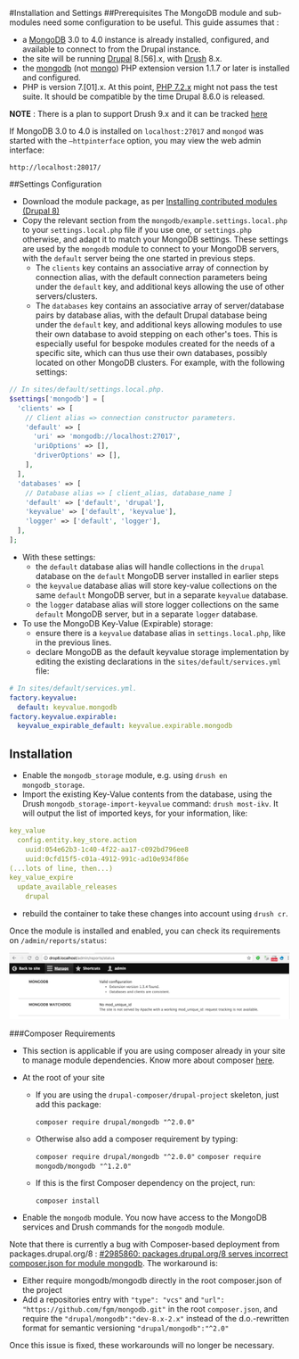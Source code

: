 #Installation and Settings
##Prerequisites
The MongoDB module and sub-modules need some configuration to be useful. This
guide assumes that :

* a [MongoDB][download] 3.0 to 4.0 instance is already installed, configured, and
  available to connect to from the Drupal instance.
* the site will be running [Drupal][drupal] 8.[56].x, with [Drush][drush] 8.x.
* the [mongodb][mongodb] (not [mongo][mongo]) PHP extension version 1.1.7 or
  later is installed and configured.
* PHP is version 7.[01].x. At this point, [PHP 7.2.x][php72] might not pass the
  test suite. It should be compatible by the time Drupal 8.6.0 is released.

**NOTE** : There is a plan to support Drush 9.x and it can be tracked [here][drush9]

[download]: https://www.mongodb.org/downloads
[drupal]: https://www.drupal.org/project/drupal
[drush]: https://www.drupal.org/project/drush
[php]: http://php.net/downloads.php
[mongo]: http://php.net/mongo
[mongodb]: http://php.net/mongodb
[php72]: https://www.drupal.org/node/2936045
[drush9]: https://www.drupal.org/project/mongodb/issues/2986785

If MongoDB 3.0 to 4.0 is installed on `localhost:27017` and `mongod` was started
with the `–httpinterface` option, you may view the web admin interface:

    http://localhost:28017/

##Settings Configuration
* Download the module package, as per
  [Installing contributed modules (Drupal 8)][install]
* Copy the relevant section from the `mongodb/example.settings.local.php` to
  your `settings.local.php` file if you use one, or `settings.php` otherwise,
  and adapt it to match your MongoDB settings. These settings are used by the
  `mongodb` module to connect to your MongoDB servers, with the `default` server
   being the one started in previous steps.
  * The `clients` key contains an associative array of connection by
    connection alias, with the default connection parameters being under the
    `default` key, and additional keys allowing the use of other
    servers/clusters.
  * The `databases` key contains an associative array of server/database pairs
    by database alias, with the default Drupal database being under the
    `default` key, and additional keys allowing modules to use their own
    database to avoid stepping on each other's toes. This is especially useful
    for bespoke modules created for the needs of a specific site, which can thus
    use their own databases, possibly located on other MongoDB clusters.
    For example, with the following settings:

```php
// In sites/default/settings.local.php.
$settings['mongodb'] = [
  'clients' => [
    // Client alias => connection constructor parameters.
    'default' => [
      'uri' => 'mongodb://localhost:27017',
      'uriOptions' => [],
      'driverOptions' => [],
    ],
  ],
  'databases' => [
    // Database alias => [ client_alias, database_name ]
    'default' => ['default', 'drupal'],
    'keyvalue' => ['default', 'keyvalue'],
    'logger' => ['default', 'logger'],
  ],
];
```
  * With these settings:
    * the `default` database alias will handle collections in the `drupal`
      database on the `default` MongoDB server installed in earlier steps
    * the `keyvalue` database alias will store key-value collections on the
      same `default` MongoDB server, but in a separate `keyvalue` database.
    * the `logger` database alias will store logger collections on the same
      `default` MongoDB server, but in a separate `logger` database.
  * To use the MongoDB Key-Value (Expirable) storage:
    * ensure there is a `keyvalue` database alias in `settings.local.php`, like
    in the previous lines.
    * declare MongoDB as the default keyvalue storage implementation by editing
    the existing declarations in the `sites/default/services.yml` file:

```yaml
# In sites/default/services.yml.
factory.keyvalue:
  default: keyvalue.mongodb
factory.keyvalue.expirable:
  keyvalue_expirable_default: keyvalue.expirable.mongodb
```

## Installation
  * Enable the `mongodb_storage` module, e.g. using `drush en mongodb_storage`.
  * Import the existing Key-Value contents from the database, using the Drush
    `mongodb_storage-import-keyvalue` command: `drush most-ikv`. It will output
    the list of imported keys, for your information, like:

```yaml
key_value
  config.entity.key_store.action
    uuid:054e62b3-1c40-4f22-aa17-c092bd796ee8
    uuid:0cfd15f5-c01a-4912-991c-ad10e934f86e
(...lots of line, then...)
key_value_expire
  update_available_releases
    drupal
```

  * rebuild the container to take these changes into account using `drush cr`.

Once the module is installed and enabled, you can check its requirements on
`/admin/reports/status`:

![MongoDB on status page](images/mongodb-requirements.png)


###Composer Requirements

* This section is applicable if you are using composer already in your site to
  manage module dependencies. Know more about composer [here][composer].

[composer]: https://www.drupal.org/docs/develop/using-composer/using-composer-to-manage-drupal-site-dependencies

  * At the root of your site
    * If you are using the `drupal-composer/drupal-project` skeleton, just add
      this package:

         `composer require drupal/mongodb "^2.0.0"`

    * Otherwise also add a composer requirement by typing:

        `composer require drupal/mongodb "^2.0.0"`
        `composer require mongodb/mongodb "^1.2.0"`

    * If this is the first Composer dependency on the project, run:

        `composer install`

  * Enable the `mongodb` module. You now have access to the MongoDB services and
  Drush commands for the `mongodb` module.

[install]: https://www.drupal.org/documentation/install/modules-themes/modules-8

Note that there is currently a bug with Composer-based deployment from packages.drupal.org/8 : [#2985860: packages.drupal.org/8 serves incorrect composer.json for module mongodb][composer issue]. The workaround is:

* Either require mongodb/mongodb directly in the root composer.json of the project
* Add a repositories entry with `"type": "vcs"` and `"url": "https://github.com/fgm/mongodb.git"` in the root `composer.json`, and require the `"drupal/mongodb":"dev-8.x-2.x"` instead of the d.o.-rewritten format for semantic versioning `"drupal/mongodb":"^2.0"`

Once this issue is fixed, these workarounds will no longer be necessary.

[composer issue]: https://www.drupal.org/project/project_composer/issues/2985860
